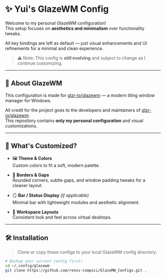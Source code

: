 # ✨ Yui's GlazeWM Config

Welcome to my personal GlazeWM configuration!  
This setup focuses on **aesthetics and minimalism** over functionality tweaks.  

All key bindings are left as default — just visual enhancements and UI refinements for a minimal and clean experience.

> ⚠️ Note: This config is **still evolving** and subject to change as I continue customizing.

---

## 🧠 About GlazeWM

This configuration is made for [glzr-io/glazewm](https://github.com/glzr-io/glazewm) — a modern tiling window manager for Windows.  

All credit for the project goes to the developers and maintainers of [glzr-io/glazewm](https://github.com/glzr-io/glazewm).  
This repository contains **only my personal configuration** and visual customizations.

---

## 🎨 What's Customized?

- 🖼️ **Theme & Colors**  
  Custom colors to fit a soft, modern palette.

- 🧩 **Borders & Gaps**  
  Rounded corners, subtle gaps, and window padding tweaks for a cleaner layout.

- 🪞 **Bar / Status Display** *(if applicable)*  
  Minimal bar with lightweight modules and aesthetic alignment.

- 📁 **Workspace Layouts**  
  Consistent look and feel across virtual desktops.

---

## 🛠️ Installation

> Clone or copy these configs to your local GlazeWM config directory:

```bash
# Backup your current config first!
cd ~/.config/glazewm
git clone https://github.com/renzv-compsci/GlazeMW_Configs.git .

